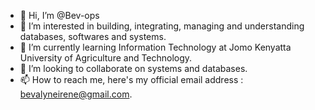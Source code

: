 - 👋 Hi, I’m @Bev-ops
- 👀 I’m interested in building, integrating, managing and understanding databases, softwares and systems.
- 🌱 I’m currently learning Information Technology at Jomo Kenyatta University of Agriculture and Technology.
- 💞️ I’m looking to collaborate on systems and databases.
- 📫 How to reach me, here's my official email address : bevalyneirene@gmail.com.

<!---
Bev-ops/Bev-ops is a ✨ special ✨ repository because its `README.md` (this file) appears on your GitHub profile.
You can click the Preview link to take a look at your changes.
--->

